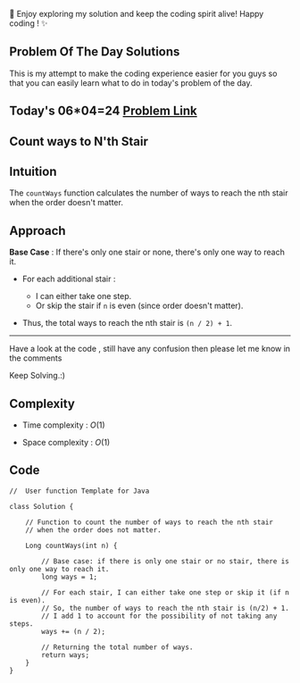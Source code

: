 🚀 Enjoy exploring my solution and keep the coding spirit alive! Happy coding ! ✨

## Problem Of The Day Solutions

This is my attempt to make the coding experience easier for you guys so that you can easily learn what to do in today's problem of the day.

## Today's 06*04=24 [Problem Link](https://www.geeksforgeeks.org/problems/count-ways-to-nth-stairorder-does-not-matter1322/1)
## Count ways to N'th Stair

## Intuition
The `countWays` function calculates the number of ways to reach the nth stair when the order doesn't matter.

## Approach

**Base Case** : If there's only one stair or none, there's only one way to reach it.

- For each additional stair :
   - I can either take one step.
   - Or skip the stair if `n` is even (since order doesn't matter).

- Thus, the total ways to reach the nth stair is `(n / 2) + 1`.

---
Have a look at the code , still have any confusion then please let me know in the comments

Keep Solving.:)

## Complexity
- Time complexity : $O(1)$
<!-- Add your time complexity here, e.g. $$O())$$ -->

- Space complexity : $O(1)$
<!-- Add your space complexity here, e.g. $$O(n)$$ -->

## Code

```
//  User function Template for Java

class Solution {

    // Function to count the number of ways to reach the nth stair
    // when the order does not matter.

    Long countWays(int n) {

        // Base case: if there is only one stair or no stair, there is only one way to reach it.
        long ways = 1;

        // For each stair, I can either take one step or skip it (if n is even).
        // So, the number of ways to reach the nth stair is (n/2) + 1.
        // I add 1 to account for the possibility of not taking any steps.
        ways += (n / 2);

        // Returning the total number of ways.
        return ways;
    }
}
```